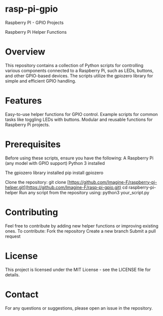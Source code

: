 # rasp-pi-gpio
Raspberry PI - GPIO Projects

Raspberry Pi Helper Functions

# Overview
This repository contains a collection of Python scripts for controlling various components connected to a Raspberry Pi, such as LEDs, buttons, and other GPIO-based devices. The scripts utilize the gpiozero library for simple and efficient GPIO handling.

# Features
Easy-to-use helper functions for GPIO control.
Example scripts for common tasks like toggling LEDs with buttons.
Modular and reusable functions for Raspberry Pi projects.

# Prerequisites
Before using these scripts, ensure you have the following:
A Raspberry Pi (any model with GPIO support)
Python 3 installed

The gpiozero library installed
pip install gpiozero

Clone the repository:
git clone [https://github.com/Imagine-F/raspberry-pi-helper.git](https://github.com/Imagine-F/rasp-pi-gpio.git)
cd raspberry-pi-helper
Run any script from the repository using:
python3 your_script.py

# Contributing
Feel free to contribute by adding new helper functions or improving existing ones. To contribute:
Fork the repository
Create a new branch
Submit a pull request

# License
This project is licensed under the MIT License - see the LICENSE file for details.

# Contact
For any questions or suggestions, please open an issue in the repository.

